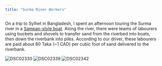 ```yaml
---
title: "Surma River Workers"
---
```

On a trip to Sylhet in Bangladesh, I spent an afternoon touring the Surma river in a [Sampan-style boat](https://en.banglapedia.org/index.php/Sampan). Along the river, there were teams of labourers using buckets and shovels to transfer sand from the riverbed into boats, then down the riverbank into piles. According to our driver, these labourers are paid about 80 Taka (~1 CAD) per cubic foot of sand delivered to the riverbank.

![DSC02330](/images/photography/surmariverlabourers/DSC02330.jpg)
![DSC02339](/images/photography/surmariverlabourers/DSC02339.jpg)
![DSC02342](/images/photography/surmariverlabourers/DSC02342.jpg)